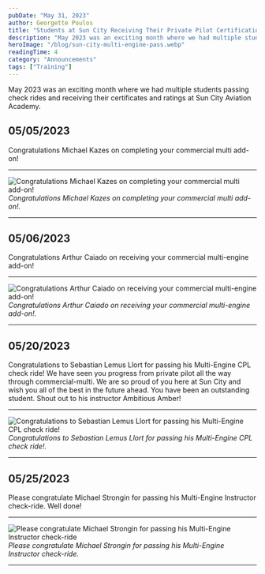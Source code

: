 ```yaml
---
pubDate: "May 31, 2023"
author: Georgette Poulos
title: "Students at Sun City Receiving Their Private Pilot Certification"
description: "May 2023 was an exciting month where we had multiple students passing check rides and receiving their certificates and ratings at Sun City Aviation Academy."
heroImage: "/blog/sun-city-multi-engine-pass.webp"
readingTime: 4
category: "Announcements"
tags: ["Training"]
---
```


May 2023 was an exciting month where we had multiple students passing check rides and receiving their certificates and ratings at Sun City Aviation Academy.

## 05/05/2023

Congratulations Michael Kazes on completing your commercial multi add-on!

---

![Congratulations Michael Kazes on completing your commercial multi add-on!](/blog/IMG_1537.jpg)
_Congratulations Michael Kazes on completing your commercial multi add-on!._

---

## 05/06/2023

Congratulations Arthur Caiado on receiving your commercial multi-engine add-on!

---

![Congratulations Arthur Caiado on receiving your commercial multi-engine add-on!](/blog/sun-city-multi-engine-pass.webp)
_Congratulations Arthur Caiado on receiving your commercial multi-engine add-on!._

---

## 05/20/2023

Congratulations to Sebastian Lemus Llort for passing his Multi-Engine CPL check ride! We have seen you progress from private pilot all the way through commercial-multi. We are so proud of you here at Sun City and wish you all of the best in the future ahead. You have been an outstanding student. Shout out to his instructor Ambitious Amber!

---

![Congratulations to Sebastian Lemus Llort for passing his Multi-Engine CPL check ride!](/blog/IMG_1539.jpg)
_Congratulations to Sebastian Lemus Llort for passing his Multi-Engine CPL check ride!._

---

## 05/25/2023

Please congratulate Michael Strongin for passing his Multi-Engine Instructor check-ride. Well done!

---

![Please congratulate Michael Strongin for passing his Multi-Engine Instructor check-ride](/blog/IMG_1540.jpg)
_Please congratulate Michael Strongin for passing his Multi-Engine Instructor check-ride._

---
